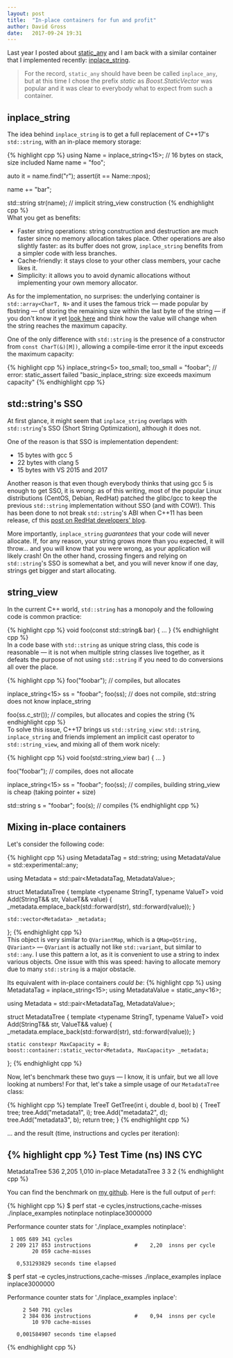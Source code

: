 ```yaml
---
layout: post
title:  "In-place containers for fun and profit"
author: David Gross
date:   2017-09-24 19:31
---
```


Last year I posted about [static_any](http://david-grs.github.io/low_latency_stack_based_boost_any/) and I am back with a similar container that I implemented
recently: [inplace_string](https://github.com/david-grs/inplace_string). 

> For the record, `static_any` should have been be called `inplace_any`, but at this time I chose the prefix *static* as *Boost.StaticVector* was popular and it 
> was clear to everybody what to expect from such a container.



inplace_string
--------------
The idea behind `inplace_string` is to get a full replacement of C++17's `std::string`, with an in-place memory storage:

{% highlight cpp %}
using Name = inplace_string<15>; // 16 bytes on stack, size included
Name name = "foo"; 

auto it = name.find("r");
assert(it == Name::npos);

name += "bar";
  
std::string str(name); // implicit string_view construction
{% endhighlight cpp %}
<br />
What you get as benefits:

  * Faster string operations: string construction and destruction are much faster since no memory allocation takes place. Other operations are also slightly faster: as its buffer
does not grow, `inplace_string` benefits from a simpler code with less branches.
  * Cache-friendly: it stays close to your other class members, your cache likes it.
  * Simplicity: it allows you to avoid dynamic allocations without implementing your own memory allocator.

As for the implementation, no surprises: the underlying container is `std::array<CharT, N>` and it uses the famous trick &mdash; made popular by fbstring &mdash; of storing the remaining size within the last byte of the string &mdash; 
if you don't know it yet [look here](https://github.com/david-grs/inplace_string/blob/81defa14a0650fa804b9c83624b7735084258a3b/inplace_string.h#L287) and think how the value will 
change when the string reaches the maximum capacity.

One of the only difference with `std::string` is the presence of a constructor from `const CharT(&)[M])`, allowing a compile-time error it the input exceeds the maximum capacity:

{% highlight cpp %}
inplace_string<5> too_small;
too_small = "foobar"; // error: static_assert failed "basic_inplace_string: size exceeds maximum capacity"
{% endhighlight cpp %}
<br />


std::string's SSO
-----------------
At first glance, it might seem that `inplace_string` overlaps with `std::string`'s SSO (Short String Optimization), although it does not.

One of the reason is that SSO is implementation dependent:

  * 15 bytes with gcc 5
  * 22 bytes with clang 5
  * 15 bytes with VS 2015 and 2017

Another reason is that even though everybody thinks that using gcc 5 is enough to get SSO, it is wrong: as of this writing, most of the popular Linux distributions (CentOS, Debian, RedHat) patched the glibc/gcc 
to keep the previous `std::string` implementation without SSO (and with COW!). This has been done to not break `std::string`'s ABI when C++11 has been release, cf this [post on RedHat developers' blog](https://developers.redhat.com/blog/2015/02/05/gcc5-and-the-c11-abi/).

More importantly, `inplace_string` *guarantees* that your code will never allocate. If, for any reason, your string grows more than you expected, it will throw... and you will know that you were wrong, as 
your application will likely crash! On the other hand, crossing fingers and relying on `std::string`'s SSO is somewhat a bet, and you will never know if one day, strings get bigger and start allocating.




string_view
-----------
In the current C++ world, `std::string` has a monopoly and the following code is common practice:

{% highlight cpp %}
void foo(const std::string& bar)
{
   ...
}
{% endhighlight cpp %}
<br />
In a code base with `std::string` as unique string class, this code is reasonable &mdash; it is not when multiple string classes live together, as it defeats the
purpose of not using `std::string` if you need to do conversions all over the place. 

{% highlight cpp %}
foo("foobar"); // compiles, but allocates

inplace_string<15> ss = "foobar";
foo(ss); // does not compile, std::string does not know inplace_string

foo(ss.c_str()); // compiles, but allocates and copies the string
{% endhighlight cpp %}
<br />
To solve this issue, C++17 brings us `std::string_view`: `std::string`, `inplace_string` and friends implement an implicit cast operator to `std::string_view`, and mixing 
all of them work nicely:

{% highlight cpp %}
void foo(std::string_view bar)
{
   ...
}

foo("foobar"); // compiles, does not allocate

inplace_string<15> ss = "foobar";
foo(ss); // compiles, building string_view is cheap (taking pointer + size)

std::string s = "foobar";
foo(s); // compiles
{% endhighlight cpp %}
<br />



Mixing in-place containers 
--------------------------
Let's consider the following code:

{% highlight cpp %}
using MetadataTag = std::string;
using MetadataValue = std::experimental::any;

using Metadata = std::pair<MetadataTag, MetadataValue>;

struct MetadataTree 
{
    template <typename StringT, typename ValueT>
    void Add(StringT&& str, ValueT&& value)
    {
        _metadata.emplace_back(std::forward<StringT>(str), std::forward<ValueT>(value));
    }

    std::vector<Metadata> _metadata;
};
{% endhighlight cpp %}
<br />
This object is very similar to `QVariantMap`, which is a `QMap<QString, QVariant>` &mdash; `QVariant` is actually not like `std::variant`, but similar to `std::any`. I use this pattern a lot, 
as it is convenient to use a string to index various objects. One issue with this was speed: having to allocate memory due to many `std::string` is a major obstacle.

Its equivalent with in-place containers *could be*:
{% highlight cpp %}
using MetadataTag = inplace_string<15>;
using MetadataValue = static_any<16>;

using Metadata = std::pair<MetadataTag, MetadataValue>;

struct MetadataTree 
{
    template <typename StringT, typename ValueT>
    void Add(StringT&& str, ValueT&& value)
    {
        _metadata.emplace_back(std::forward<StringT>(str), std::forward<ValueT>(value));
    }

    static constexpr MaxCapacity = 8;
    boost::container::static_vector<Metadata, MaxCapacity> _metadata;
};
{% endhighlight cpp %}

Now, let's benchmark these two guys &mdash; I know, it is unfair, but we all love looking at numbers! For that, let's take a simple usage of 
our `MetadataTree` class:

{% highlight cpp %}
template <typename TreeT>
TreeT GetTree(int i, double d, bool b)
{
  TreeT tree;
  tree.Add("metadata1", i);
  tree.Add("metadata2", d);
  tree.Add("metadata3", b);
  return tree;
}
{% endhighlight cpp %}

... and the result (time, instructions and cycles per iteration):

{% highlight cpp %}
Test                        Time (ns)          INS          CYC 
---------------------------------------------------------------
MetadataTree                      536        2,205        1,010 
in-place MetadataTree               3            3            2 
{% endhighlight cpp %}
<br />

You can find the benchmark on [my github](https://github.com/david-grs/inplace_examples). Here is the full output of `perf`:

{% highlight cpp %}
$ perf stat -e cycles,instructions,cache-misses ./inplace_examples notinplace
notinplace3000000

 Performance counter stats for './inplace_examples notinplace':

     1 005 689 341 cycles                   
     2 209 217 853 instructions              #    2,20  insns per cycle        
            20 059 cache-misses                                                

       0,531293829 seconds time elapsed

$ perf stat -e cycles,instructions,cache-misses ./inplace_examples inplace
inplace3000000

 Performance counter stats for './inplace_examples inplace':

         2 540 791 cycles                   
         2 384 036 instructions              #    0,94  insns per cycle        
            10 970 cache-misses                                                

       0,001584907 seconds time elapsed
{% endhighlight cpp %}



